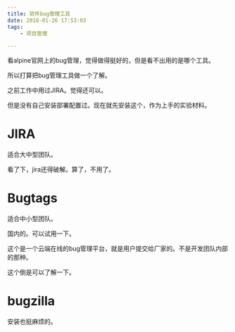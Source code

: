 ```yaml
---
title: 软件bug管理工具
date: 2018-01-26 17:53:03
tags:
	- 项目管理

---
```




看alpine官网上的bug管理，觉得做得挺好的，但是看不出用的是哪个工具。

所以打算把bug管理工具做一个了解。

之前工作中用过JIRA。觉得还可以。

但是没有自己安装部署配置过。现在就先安装这个，作为上手的实验材料。

# JIRA

适合大中型团队。

看了下，jira还得破解。算了，不用了。



# Bugtags

适合中小型团队。

国内的。可以试用一下。

这个是一个云端在线的bug管理平台，就是用户提交给厂家的。不是开发团队内部的那种。

这个倒是可以了解一下。



# bugzilla

安装也挺麻烦的。
